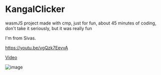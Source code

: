 # KangalClicker
wasmJS project made with cmp, just for fun, about 45 minutes of coding, don't take it seriously, but it was really fun

I'm from Sivas.

https://youtu.be/vgQzk7EevvA

[Video](https://youtu.be/vgQzk7EevvA)

![image](https://github.com/user-attachments/assets/aea153e4-4424-4240-b924-ea7849ee9cd8)
